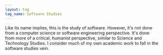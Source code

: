 ```yaml
---
layout: tag
tag_name: Software Studies
---
```


Like its name implies, this is the study of software. However, it's not done from a computer science or software engineering perspective. It's done from more of a critical, humanist perspective, similar to Science and Technology Studies. I consider much of my own academic work to fall in the software studies vein.